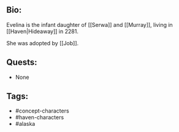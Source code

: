## Bio:

Evelina is the infant daughter of [[Serwa]] and [[Murray]], living in [[Haven|Hideaway]] in 2281.

She was adopted by [[Job]].

## Quests:

- None

## Tags:

- #concept-characters
- #haven-characters
- #alaska